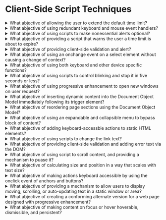 # Client-Side Script Techniques

<details>
  <summary>What abjective of allowing the user to extend the default time limit?</summary>

The objective of this technique is to allow user to extend the default time limit by providing a mechanism to extend the time when scripts provide functionality that has default time limits. In order to allow the user to request a longer time limit, the script can provide a form allowing the user to enter a larger time limit or indicating that more time is needed.

**Procedure:**

1. On a Web page that uses scripts to enforce a time limit, wait until the time limit has expired.
2. Determine if an option was provided to extend the time limit.

[More >>](https://www.w3.org/WAI/WCAG22/Techniques/client-side-script/SCR1)

</details>

<details>
  <summary>What abjective of using redundant keyboard and mouse event handlers?</summary>

The objective of this technique is to demonstrate using device independent events to change a decorative image in response to a mouse or focus event. Use the onmounseover and onmouseout events to change a decorative image when the mouse moves on top of or away from an element on the page. Also, use the onfocus and onblur events to change the image when the element receives and loses focus.

**Procedure:**

1. Check that the "standard" image is displayed as expected when the Web page is loaded.
2. Using the mouse:

- Move the mouse over the element containing the event handlers (in this example it is an anchor element). Check that the image changes to the expected image.
- Move the mouse off of the element. Check that the image changes back to the "standard" image.

3. Using the keyboard:

- Use the keyboard to set focus to the element containing the event handlers. Check that the image changes to the expected image.
- Use teh keyboard to remove focus from the element (generally by moving focus to another element). Check that the image changes to the "standard" image.

4. Verify that the layout of other elements on the page is not affected when the image is changed.

[More >>](https://www.w3.org/WAI/WCAG22/Techniques/client-side-script/SCR2)

</details>

<details>
  <summary>What abjective of using scripts to make nonessential alerts optional?</summary>

The objective of this technique is to toggle announcements to screen readers of changes in a stock-price alert component. By default, when the stock price changes, the change is announced by screen readers. Thsi could be annoying to some users, so there are buttons to allow users to toggle the announcements on or off.

**Procedure:**

1. Load the Web page and verify that no non-emergency alerts are displayed.
2. Verify there is a mechanism to activate and deactiveate the non-emergency interruptions.

[More >>](https://www.w3.org/WAI/WCAG22/Techniques/client-side-script/SCR14)

</details>

<details>
  <summary>What abjective of providing a script that warns the user a time limit is about to expire?</summary>

The objective of this technique is to notify users that they are almost out of time to complete an interaction. When scripts provide functionality that has time limits, the script can include functionality to warn the user of imminent time limits and provide a mechanism to request more time.

**Procedure:**

1. Load the page and start a timer that is 20 seconds less than the time limit.
2. When the timer expires, check that a confirmation dialog is displayed warning of the impending time limit.

[More >>](https://www.w3.org/WAI/WCAG22/Techniques/client-side-script/SCR16)

</details>

<details>
  <summary>What abjective of providing client-side validation and alert?</summary>

The objective of this technique is to validate user input as values are entered for each field, by means of client-side scripting. If errors are found, an alert dialog describes the nature of the error in text. Once the user dismisses the alert dialog, it is helpful if the script positions the keyboard focus on the field where the error occurred.

**Procedure:**

1. Enter invalid data.
2. Determine if an alert describing the error is provided.

[More >>](https://www.w3.org/WAI/WCAG22/Techniques/client-side-script/SCR18)

</details>

<details>
  <summary>What abjective of using an onchange event on a select element without causing a change of context?</summary>

The objective of this technique is to demonstrate how to correctly use an onchange event with a select element to update other elements on the Web page. This technique will not cause a change of context. When there are one or more select elements on the Web page, an onchange event on one, can update the options in another select element on the Web page. All of the data required by the select elements is included within the Web page.

**Procedure:**

1. Navigate to the trigger select element (in this example, the one to select continents) and change the value of the select.
2. Navigate to the select element that is updated by the trigger (in this example, the one to select conuntries).
3. Check that the matching option values are displayed in the other select element.
4. Navigate to the trigger select element, navigate through the options but do not change the value.
5. Check that the matching option values are still displayed in the associated element.

[More >>](https://www.w3.org/WAI/WCAG22/Techniques/client-side-script/SCR19)

</details>

<details>
  <summary>What abjective of using both keyboard and other device specific functions?</summary>

The objective of this technique is to illustrate the use of both keyboard-specific and mouse specific events with code that has a scription fuction associated with an event. Using both keyboard-specific and mouse specific events together ensures that content can be operated by a wide range of devices. For example, a script may perform the same action when a keypress is detected that is performed when a mouse button is clicked. This technique goes beyond the Success Criterion requirement for keyboard access by including not only keyboard access but access using other devices as well.

**Procedure:**

1. Find all interactive functionality.
2. Check that all interactive functionality can be accessed using the keyboard alone.

[More >>](https://www.w3.org/WAI/WCAG22/Techniques/client-side-script/SCR20)

</details>

<details>
  <summary>What abjective of using scripts to control blinking and stop it in five seconds or less?</summary>

The objective of this technique is to control blinking with script so it can be set to stop in less than five seconds by the script. Script is used to start the blinking effect of content, control the toggle between visible and hidden states, and also stop the effect at five seconds or less. The setTimeout() function can be used to toggle blinking content between visible and hidden states, and stop when the number of interations by the time between item adds up to nearly five seconds.

**Procedure:**

1. Start a timer for 5 seconds at the start of the blink effect.
2. When the timer expires, determine if the blinking has stopped.

[More >>](https://www.w3.org/WAI/WCAG22/Techniques/client-side-script/SCR22)

</details>

<details>
  <summary>What abjective of using progressive enhancement to open new windows on user request?</summary>

The objective of this technique is to avoid confusion that may be caused by the appearance of new windows that were not requested by the user. Suddenly opening new windows can disorient or be missed completely by some users. New windows / tabs can be opened with the HTML target attribute or JavaScript. The example below demonstrates how to open new windows with script: it adds an event handler to a link and warns the user that the content will open in a new window.

**Procedure:**

1. Activate each link in the document to check if it opens a new window.
2. For each link that opens a new window, check tat it uses script to accomplish each of the following:

- indicates that the link will open in a new window,
- uses device independent event handlers, and
- allows the browser to open the content in the same window if a new window was not opened.

[More >>](https://www.w3.org/WAI/WCAG22/Techniques/client-side-script/SCR24)

</details>

<details>
  <summary>What abjective of inserting dynamic content into the Document Object Model immediately following its trigger element?</summary>

The objective of this technique is to place inserted user interface elements into the Document Object Model (DOM) in such a way that the tab order and screen-reader reading order are set correctly by the default behavior of the user agent. This technique can be used for any user interface element that is hidden and shown, such as menus and dialogs.

**Procedure:**

1. Find all areas of the page that trigger dialogs that are not pop-up windows.
2. Check that the dialogs are triggered from the click event of a button or a link.
3. Using a toll that allows you to inspect the DOM generated by script, check that the dialog is next in the DOM.

[More >>](https://www.w3.org/WAI/WCAG22/Techniques/client-side-script/SCR26)

</details>

<details>
  <summary>What abjective of reordering page sections using the Document Object Model?</summary>

The objective of this technique is to provide a mechanism for re-ordering component which is both highly usable and accessible. The two most common mechanisms for reordering are to send users to a set-up page where they can number components, or to allow them to drag and drop components to the desired location.

**Procedure:**

1. Find all components in the Web Unit which can be reordered via drag and drop.
2. Check that there is also a mechanism to reorder them using menus build of lists of links.
3. Check that the menus are contained within the re-orderable items in the DOM.
4. Check that scripts for reordering are triggered only from the onclick event of links.
5. Check that items are reordered in the DOM, not only visually.

[More >>](https://www.w3.org/WAI/WCAG22/Techniques/client-side-script/SCR27)

</details>

<details>
  <summary>What abjective of using an expandable and collapsible menu to bypass block of content?</summary>

This technique allows users to skip repeated material by placing that material in a menu that can be expanded or collpsed under user control. The user can skip the repeated material by collapsing the menu. The user invokes a user interface control to hide or remove the elements of the menu. The resources section lists several techniques for menus, toolbars and trees, any of which can be used to provide a mechanism for skipping navigation.

**Procedure:**

1. Check that some user interface control allows the repeated content to be expanded or collapsed.
2. Check that when the content is expanded, it is included in the programmatically determined content at a logical place in the reading order.
3. Check that when the content is collapsed, it is not part or the programmatically determined content.

[More >>](https://www.w3.org/WAI/WCAG22/Techniques/client-side-script/SCR28)

</details>

<details>
  <summary>What abjective of adding keyboard-accessble actions to static HTML elements?</summary>

The objective of this technique is to demonstrate how to provide keyboard access to a user interface control that is implemented by actions to static HTML elements such as div or span. This technique ensures that the element is focusable by setting the tabindex attribute, and it ensures that the action can be triggered from the keyboard by providing an onkeyup or onkeypress handler in addition to an onclick handler.

**Procedure:**

1. Click on the control with the mouse.
2. Check that the scription action executes properly.
3. Check that it is possible to naigate to and give focus to the control via the keyboard.
4. Set keyboard focus to the control.
5. Check that pressing Enter or Space invokes the scription action.

[More >>](https://www.w3.org/WAI/WCAG22/Techniques/client-side-script/SCR29)

</details>

<details>
  <summary>What abjective of using scripts to change the link text?</summary>

The purpose of this technique is to allow users to chooose to have additional information added to the text of links so that the links can be understood out of context.

**Procedure:**

1. Check that there is a link near the beginning of the page to expand links.
2. Check that the link identified in step 1 can be identified from link text alone.
3. Find any links on the page that cannot be identified from link text alone.
4. Activate the control identified in step 1.
5. Check taht the purpose of the links identified in step 3 can now be identified from link text alone.

[More >>](https://www.w3.org/WAI/WCAG22/Techniques/client-side-script/SCR30)

</details>

<details>
  <summary>What abjective of providing client-side validation and adding error text via the DOM?</summary>

The objective of this technique is to demonstrate the display of an error message when client side validation of a form field has failed. Anchor elements are used to display the error messages in a list and are inserted above the fields to be validated. Anchor elements are used in the error messages so that focus can be placed on the error messages(s), drawing the user's attention to it. The href of the anchor elements contain an in-page link which references the fields where error(s) have been found.

**Procedure:**

1. Load the page.
2. Enter a valid value in the field(s) associated with an error message and verify that no error messages are displayed.
3. Enter an invalid value in the field(s) associated with an error message and verify that the correct error message for the field is displayed.
4. Verify that the error messages receive focus.
5. Enter a valid value in the field(s) associated with the displayed error message and verify that the error message is removed.
6. Repeat for all fileds with associated error messages created viea anchor tags.

[More >>](https://www.w3.org/WAI/WCAG22/Techniques/client-side-script/SCR32)

</details>

<details>
  <summary>What abjective of using script to scroll content, and providing a mechanism to puase it?</summary>

The objective of this technique is to provide a way for users to stop scrolling content when the scrolling is created by a script. Scrolling content can be diffficult or impossible to read by users with low vision or with congnitive disabilities. The movement can also be distracting for some people making it difficult for them to concentrate on other parts of the Web page.

**Procedure:**

1. Check that a mechanism is provided to puase the scrolling content.
2. Use the pause mechanism to pause the scrolling content.
3. Check that the scrolling has stopped and does not restart by itself.
4. Check that a mechanism provided to restart the scrolling content.
5. Use the restart mechanism provided to restart the scrolling content.
6. Check that the scrolling has resumed from the point where it was stopped.

[More >>](https://www.w3.org/WAI/WCAG22/Techniques/client-side-script/SCR33)

</details>

<details>
  <summary>What abjective of calculating size and position in a way that scales with text size?</summary>

The objective of this technique is to calculate the size and position of elements in a way that will scale appropriately as the text size is scaled.

**Procedure:**

1. Open a page that is designed to adjust container sizes as text size changes.
2. Increase the text size up to 200% using the browser's text size adjustment (not the zoom feature).
3. Examine the text to ensure the text container size is adjusted to accommodate the size of the text.
4. Ensure that no text is "clipped" or has disappeared as a result of the increase in text size.

[More >>](https://www.w3.org/WAI/WCAG22/Techniques/client-side-script/SCR34)

</details>

<details>
  <summary>What abjective of making actions keyboard accessible by using the onclick event of anchors and buttons?</summary>

The objective of this technique is to demonstrate how to invoke a scripting function in a way that is keyboard accessible by attaching it to a keyboard-accessible control.

**Procedure:**

1. In a user agent that supports Scripting

- Click on the control with the mouse.
- Check taht the scription action executes properly.
- If the congrol is an anchor element, check that the URI in the href attribute on the anchor element is not invoked.
- Check that it is possible to navigate to and give focus to the control via the keyboard.
- Set keyboard focus to the control.
- Check that pressing ENTER invokes the scription action.
- If the control is an anchor element, check that the URI in the href attribute of the anchor element is not invoked.

2. In a user agent that does not supprt Scripting

- Click on the control with the mouse.
- If the control is an anchor element, check that the URI in the href attribute of the anchor element is invoked.
- Check that it is possible to novigate to and give focus to the control via the keyboard.
- Set keyboard focus to the control.
- If the control is an anchor element, check that pressing ENter invoeks the URI of the anchor element's href attribute.

[More >>](https://www.w3.org/WAI/WCAG22/Techniques/client-side-script/SCR35)

</details>

<details>
  <summary>What abjective of providing a mechanism to allow users to display moving, scrolling, or auto-updating text in a static window or area?</summary>

Some Web pages display scrolling text because there is limited space available. Scrolling the text in a small text window makes the content available for users who can read quickly enough, but causes problems for users who read more slowly or use assistive technology. This technique provides a mechanism to stop the movement and make the entire block of thext available statically. The text may be made available in a separated window or in a larger section of the page. Users can then read the text at their own speed.

[More >>](https://www.w3.org/WAI/WCAG22/Techniques/client-side-script/SCR36)

</details>

<details>
  <summary>What abjective of creating a conforming alternate version for a web page designed with progressive enhancement?</summary>

This objective of this technique is to offer a conforming alternate version for a web page designed with progressive enhancement. The technique demonstrates how to use a scripting technique to accomplish this by:

1. Storing the initial pre-enhanced version of the web page so that it can act as a "conforming alternate version" for any later enhanced versions of the content.
2. Inserting a mechanism into all enhanced versions of the web page which allows a user to revert the content back to the stored pre-enhanced Alternate Version.

**Procedure:**

1. Check enhanced versions of the web page contain a link to the "Conforming Alternate Version".
2. Check tat the alternate version is a conforming alternate version of the original page and that it conforms to WCAG 2.0 at the claimed conformance level.

[More >>](https://www.w3.org/WAI/WCAG22/Techniques/client-side-script/SCR38)

</details>

<details>
  <summary>What abjective of making content on focus or hover hoverable, dismissible, and persistent?</summary>

Additional content that is displayed when a user moves the pointer over a trigger or moves the keyboard focus to the trigger (for example, a pop-up) must remain visible to allow users time to read and interact with the content and must allow the user to move the pointer over the additional content.

**Procedure:**

For additional content that appears on hover check that:

1. The pointer can be moved over the additional content without the additional content disappearing.
2. The additional content stays visible and does not automatically close after a time.
3. The content can be closed without moving the pointer way from the trigger. Either by pressing Esc, by pressing another documented keyboard shortcut, or by activating the trigger.

For additional content that appears on focus check that:

1. The additional content stays visible and does not automatically close after a time.
2. The content can be closed without moving the focus way from the trigger. Either by pressing Esc, by pressing another other docuemted keyboard shortcut, or by activating the trigger.

[More >>](https://www.w3.org/WAI/WCAG22/Techniques/client-side-script/SCR39)

</details>
